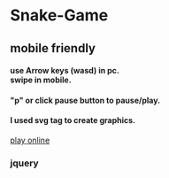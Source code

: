 <h1>Snake-Game</h1>
<h2>mobile friendly</h2>
<h4>use Arrow keys (wasd) in pc.<br>swipe in mobile.</h4>
<h4>"p" or click pause button to pause/play.</h4>
<h4>I used svg tag to create graphics.</h4>
<a font-size="50" href="https://shihadumar.github.io/">play online</a>
<h3>jquery</h3>
